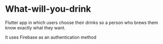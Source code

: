 # What-will-you-drink
Flutter app in which users choose their drinks so a person who brews them know exactly what they want.

It uses Firebase as an authentication method
